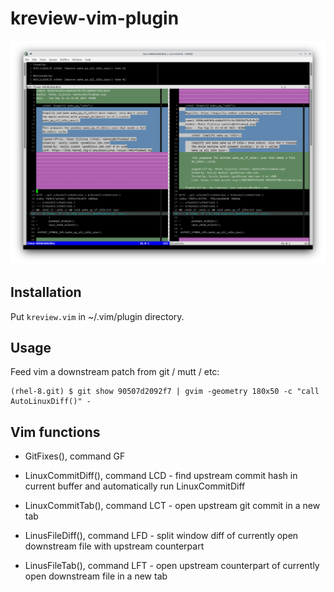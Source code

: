 # kreview-vim-plugin

![Screenshot](screenshot.png)

## Installation

Put `kreview.vim` in ~/.vim/plugin directory.

## Usage

Feed vim a downstream patch from git / mutt / etc:
```
(rhel-8.git) $ git show 90507d2092f7 | gvim -geometry 180x50 -c "call AutoLinuxDiff()" -
```

## Vim functions

* GitFixes(), command GF
* LinuxCommitDiff(), command LCD - find upstream commit hash in current
  buffer and automatically run LinuxCommitDiff

* LinuxCommitTab(), command LCT - open upstream git commit in a new tab

* LinusFileDiff(), command LFD - split window diff of currently open
  downstream file with upstream counterpart

* LinusFileTab(), command LFT - open upstream counterpart of currently
  open downstream file in a new tab
